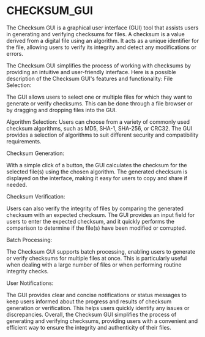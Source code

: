 # CHECKSUM_GUI

The Checksum GUI is a graphical user interface (GUI) tool that assists users in generating and verifying checksums for files. A checksum is a value derived from a digital file using an algorithm. It acts as a unique identifier for the file, allowing users to verify its integrity and detect any modifications or errors.

The Checksum GUI simplifies the process of working with checksums by providing an intuitive and user-friendly interface. Here is a possible description of the Checksum GUI's features and functionality:
File Selection: 

The GUI allows users to select one or multiple files for which they want to generate or verify checksums. This can be done through a file browser or by dragging and dropping files into the GUI.


Algorithm Selection: 
Users can choose from a variety of commonly used checksum algorithms, such as MD5, SHA-1, SHA-256, or CRC32. The GUI provides a  selection of algorithms to suit different security and compatibility requirements.

Checksum Generation: 

With a simple click of a button, the GUI calculates the checksum for the selected file(s) using the chosen algorithm. The generated checksum is displayed on the interface, making it easy for users to copy and share if needed.

Checksum Verification: 

Users can also verify the integrity of files by comparing the generated checksum with an expected checksum. The GUI provides an input field for users to enter the expected checksum, and it quickly performs the comparison to determine if the file(s) have been modified or corrupted.

Batch Processing: 

The Checksum GUI supports batch processing, enabling users to generate or verify checksums for multiple files at once. This is particularly useful when dealing with a large number of files or when performing routine integrity checks.

User Notifications: 

The GUI provides clear and concise notifications or status messages to keep users informed about the progress and results of checksum generation or verification. This helps users quickly identify any issues or discrepancies.
Overall, the Checksum GUI simplifies the process of generating and verifying checksums, providing users with a convenient and efficient way to ensure the integrity and authenticity of their files.
